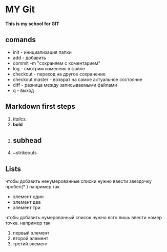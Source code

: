 # MY Git

**This is my school for GIT**

## comands
* init - инициализация папки
* add - добавить
* сommit -m "сохраняем с коментарием"
* log - смотрим изменеия в файле
* checkout - переход на другое сохранение
* checkout master - возврат на самое актуальное состояние
* diff - разница между записываемыми файлами 
* q - выход

## Markdown first steps

1. *Italics.*
2. **bold**
3. ## subhead
4. ~strikeouts

## Lists

чтобы добавить ненумерованные списки нужно ввести звездочку пробел(* ) например так
 * элемент один
 * элемент два
 * элемент три
 
 чтобы добавить нумерованный список нужно всго лишь ввести номер точка. например так
 1. первый элемент 
 2. второй элемент
 3. третий элемент
